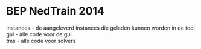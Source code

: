 # BEP NedTrain 2014
instances - de aangeleverd instances die geladen kunnen worden in de tool <br>
gui - alle code voor de gui <br>
tms - alle code voor solvers <br>